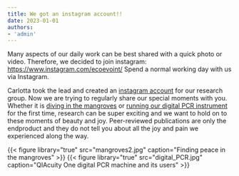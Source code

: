```yaml
---
title: We got an instagram account!!
date: 2023-01-01
authors:
- 'admin'
---
```


Many aspects of our daily work can be best shared with a quick photo or video. Therefore, we decided to join instagram: https://www.instagram.com/ecoevoint/
Spend a normal working day with us via Instagram.
<!--more-->

Carlotta took the lead and created an [instagram account](https://www.instagram.com/ecoevoint/) for our research group. Now we are trying to regularly share our special moments with you. Whether it is [diving in the mangroves](https://www.instagram.com/ecoevoint/) or [running our digital PCR instrument](https://www.instagram.com/ecoevoint/) for the first time, research can be super exciting and we want to hold on to these moments of beauty and joy. Peer-reviewed publications are only the endproduct and they do not tell you about all the joy and pain we experienced along the way. 

{{< figure library="true" src="mangroves2.jpg" caption="Finding peace in the mangroves" >}}
{{< figure library="true" src="digital_PCR.jpg" caption="QIAcuity One digital PCR machine and its users" >}}

